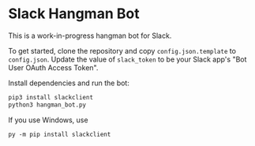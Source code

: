 # Slack Hangman Bot

This is a work-in-progress hangman bot for Slack.

To get started, clone the repository and copy `config.json.template` to `config.json`.
Update the value of `slack_token` to be your Slack app's "Bot User OAuth Access Token".

Install dependencies and run the bot:

```bash
pip3 install slackclient
python3 hangman_bot.py
```

If you use Windows, use
```
py -m pip install slackclient
```

